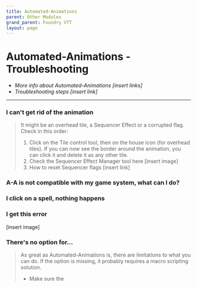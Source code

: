 ```yaml
---
title: Automated-Animations
parent: Other Modules
grand_parent: Foundry VTT
layout: page
---
```


# Automated-Animations - Troubleshooting

* _More info about Automated-Animations [insert links]_
* _Troubleshooting steps [insert link]_

***

### I can't get rid of the animation

> It might be an overhead tile, a Sequencer Effect or a corrupted flag. 
> Check in this order: 
> 1. Click on the Tile control tool, then on the house icon (for overhead tiles). If you can now see the border around the animation, you can click it and delete it as any other tile.
> 2. Check the Sequencer Effect Manager tool here [insert image]
> 3. How to reset Sequencer flags [insert link]

### A-A is not compatible with my game system, what can I do?

> 

### I click on a spell, nothing happens

> 

### I get this error

[insert image]

> 

### There's no option for...

> As great as Automated-Animations is, there are limitations to what you can do. 
> If the option is missing, it probably requires a macro scripting solution.
> * Make sure the 

